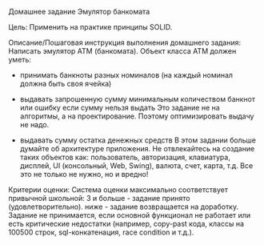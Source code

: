 Домашнее задание
Эмулятор банкомата

Цель:
Применить на практике принципы SOLID.

Описание/Пошаговая инструкция выполнения домашнего задания:
Написать эмулятор АТМ (банкомата).
Объект класса АТМ должен уметь:

- принимать банкноты разных номиналов (на каждый номинал должна быть своя ячейка)

- выдавать запрошенную сумму минимальным количеством банкнот или ошибку если сумму 
  нельзя выдать Это задание не на алгоритмы, а на проектирование. Поэтому оптимизировать выдачу не надо.

- выдавать сумму остатка денежных средств В этом задании больше думайте об архитектуре приложения. 
  Не отвлекайтесь на создание таких объектов как: пользователь, авторизация, клавиатура, дисплей, 
  UI (консольный, Web, Swing), валюта, счет, карта, т.д. Все это не только не нужно, но и вредно!

Критерии оценки:
Система оценки максимально соответствует привычной школьной:
3 и больше - задание принято (удовлетворительно).
ниже - задание возвращается на доработку.
Задание не принимается, если основной функционал не работает или есть критические 
недостатки (например, copy-past кода, классы на 100500 строк, sql-конкатенация, race condition и т.д.).